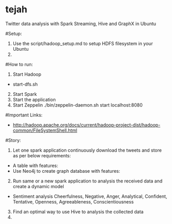 # tejah
Twitter data analysis with Spark Streaming, Hive and GraphX in Ubuntu

#Setup:
1. Use the script/hadoop_setup.md  to setup HDFS filesystem in your Ubuntu
2. 

#How to run:
1. Start Hadoop
- start-dfs.sh
2. Start Spark
3. Start the application
4. Start Zeppelin
   ./bin/zeppelin-daemon.sh start
   localhost:8080



#Important Links:
- http://hadoop.apache.org/docs/current/hadoop-project-dist/hadoop-common/FileSystemShell.html

#Story:
1. Let one spark application continuously download the tweets and store as per below requirements:
- A table with features:
- Use Neo4j to create graph database with features:
2. Run same or a new spark application to analysis the received data and create a dynamic model
- Sentiment analysis
Cheerfulness, Negative, Anger, Analytical, Confident, Tentative, Openness, Agreeableness, Conscientiousness 
3. Find an optimal way to use Hive to analysis the collected data
4. 